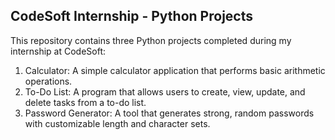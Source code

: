 ## CodeSoft Internship - Python Projects

This repository contains three Python projects completed during my internship at CodeSoft:

1. Calculator: A simple calculator application that performs basic arithmetic operations.
2. To-Do List: A program that allows users to create, view, update, and delete tasks from a to-do list.
3. Password Generator: A tool that generates strong, random passwords with customizable length and character sets.

